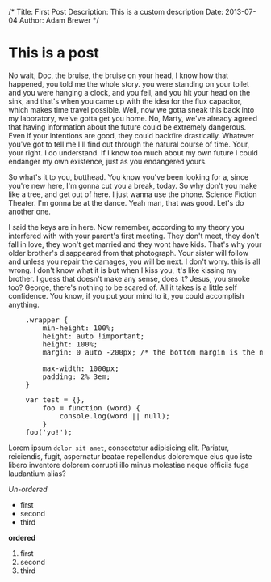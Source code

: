 /*
Title: First Post
Description: This is a custom description
Date: 2013-07-04
Author: Adam Brewer
*/

This is a post
===============

No wait, Doc, the bruise, the bruise on your head, I know how that happened, you told me the whole story. you were standing on your toilet and you were hanging a clock, and you fell, and you hit your head on the sink, and that's when you came up with the idea for the flux capacitor, which makes time travel possible. Well, now we gotta sneak this back into my laboratory, we've gotta get you home. No, Marty, we've already agreed that having information about the future could be extremely dangerous. Even if your intentions are good, they could backfire drastically. Whatever you've got to tell me I'll find out through the natural course of time. Your, your right. I do understand. If I know too much about my own future I could endanger my own existence, just as you endangered yours.

So what's it to you, butthead. You know you've been looking for a, since you're new here, I'm gonna cut you a break, today. So why don't you make like a tree, and get out of here. I just wanna use the phone. Science Fiction Theater. I'm gonna be at the dance. Yeah man, that was good. Let's do another one.

I said the keys are in here. Now remember, according to my theory you interfered with with your parent's first meeting. They don't meet, they don't fall in love, they won't get married and they wont have kids. That's why your older brother's disappeared from that photograph. Your sister will follow and unless you repair the damages, you will be next. I don't worry. this is all wrong. I don't know what it is but when I kiss you, it's like kissing my brother. I guess that doesn't make any sense, does it? Jesus, you smoke too? George, there's nothing to be scared of. All it takes is a little self confidence. You know, if you put your mind to it, you could accomplish anything.

<pre data-type="css">
	.wrapper {
	    min-height: 100%;
	    height: auto !important;
	    height: 100%;
	    margin: 0 auto -200px; /* the bottom margin is the negative value of the footer's height */

	    max-width: 1000px;
	    padding: 2% 3em;
	}
</pre>


<pre data-type="js">
	var test = {},
		foo = function (word) {
			console.log(word || null);
		}
	foo('yo!');
</pre>


Lorem ipsum `dolor sit amet`, consectetur adipisicing elit. Pariatur, reiciendis, fugit, aspernatur beatae repellendus doloremque eius quo iste libero inventore dolorem corrupti illo minus molestiae neque officiis fuga laudantium alias?

*Un-ordered*

+ first
+ second
+ third

**ordered**

1. first
2. second
4. third



